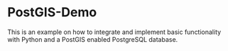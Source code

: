 # PostGIS-Demo
This is an example on how to integrate and implement basic functionality with  Python and a PostGIS enabled PostgreSQL database.
